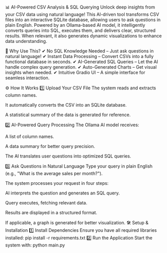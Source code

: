 📊 AI-Powered CSV Analysis & SQL Querying
Unlock deep insights from your CSV data using natural language! This AI-driven tool transforms CSV files into an interactive SQLite database, allowing users to ask questions in plain English. Powered by an Ollama-based AI model, it intelligently converts queries into SQL, executes them, and delivers clear, structured results. When relevant, it also generates dynamic visualizations to enhance data understanding.

🚀 Why Use This?
✔ No SQL Knowledge Needed – Just ask questions in natural language!
✔ Instant Data Processing – Convert CSVs into a fully functional database in seconds.
✔ AI-Generated SQL Queries – Let the AI handle complex query generation.
✔ Auto-Generated Charts – Get visual insights when needed.
✔ Intuitive Gradio UI – A simple interface for seamless interaction.

⚙️ How It Works
1️⃣ Upload Your CSV File
The system reads and extracts column names.

It automatically converts the CSV into an SQLite database.

A statistical summary of the data is generated for reference.

2️⃣ AI-Powered Query Processing
The Ollama AI model receives:

A list of column names.

A data summary for better query precision.

The AI translates user questions into optimized SQL queries.

3️⃣ Ask Questions in Natural Language
Type your query in plain English (e.g., "What is the average sales per month?").

The system processes your request in four steps:

AI interprets the question and generates an SQL query.

Query executes, fetching relevant data.

Results are displayed in a structured format.

If applicable, a graph is generated for better visualization.
🛠️ Setup & Installation
1️⃣ Install Dependencies
Ensure you have all required libraries installed:
pip install -r requirements.txt
2️⃣ Run the Application
Start the system with:
python main.py
